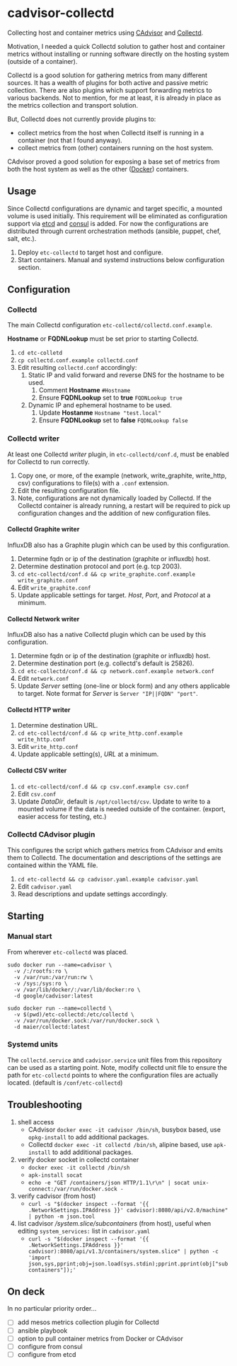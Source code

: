 # cadvisor-collectd

Collecting host and container metrics using [CAdvisor](https://registry.hub.docker.com/u/google/cadvisor/) and [Collectd](https://github.com/collectd/collectd/).

Motivation, I needed a quick Collectd solution to gather host and container metrics without installing or running software directly on the hosting system (outside of a container).

Collectd is a good solution for gathering metrics from many different sources. It has a wealth of plugins for both active and passive metric collection. There are also plugins which support forwarding metrics to various backends. Not to mention, for me at least, it is already in place as the metrics collection and transport solution. 

But, Collectd does not currently provide plugins to:

* collect metrics from the host when Collectd itself is running in a container (not that I found anyway).
* collect metrics from (other) containers running on the host system. 

CAdvisor proved a good solution for exposing a base set of metrics from both the host system as well as the other ([Docker](https://github.com/docker/docker)) containers.

## Usage

Since Collectd configurations are dynamic and target specific, a mounted volume is used initially. This requirement will be eliminated as configuration support via [etcd](https://coreos.com/using-coreos/etcd/) and [consul](https://www.consul.io/) is added. For now the configurations are distributed through current orchestration methods (ansible, puppet, chef, salt, etc.).

1. Deploy `etc-collectd` to target host and configure.
1. Start containers. Manual and systemd instructions below configuration section.

## Configuration

### Collectd

The main Collectd configuration `etc-collectd/collectd.conf.example`. 

**Hostname** or **FQDNLookup** must be set prior to starting Collectd. 

1. `cd etc-colletd`
1. `cp collectd.conf.example collectd.conf`
1. Edit resulting `collectd.conf` accordingly:
   1. Static IP and valid forward and reverse DNS for the hostname to be used.
      1. Comment **Hostname** `#Hostname`
      1. Ensure **FQDNLookup** set to **true** `FQDNLookup true`
   1. Dynamic IP and ephemeral hostname to be used.
	   1. Update **Hostanme** `Hostname "test.local"`
	   1. Ensure **FQDNLookup** set to **false** `FQDNLookup false`

### Collectd writer

At least one Collectd *writer* plugin, in `etc-collectd/conf.d`, must be enabled for Collectd to run correctly.

1. Copy one, or more, of the example (network, write_graphite, write_http, csv) configurations to file(s) with a `.conf` extension.
1. Edit the resulting configuration file.
1. Note, configurations are not dynamically loaded by Collectd. If the Collectd container is already running, a restart will be required to pick up configuration changes and the addition of new configuration files.

#### Collectd Graphite writer

InfluxDB also has a Graphite plugin which can be used by this configuration.

1. Determine fqdn or ip of the destination (graphite or influxdb) host.
1. Determine destination protocol and port (e.g. tcp 2003).
1. `cd etc-collectd/conf.d && cp write_graphite.conf.example write_graphite.conf`
1. Edit `write_graphite.conf`
1. Update applicable settings for target. *Host*, *Port*, and *Protocol* at a minimum.

#### Collectd Network writer

InfluxDB also has a native Collectd plugin which can be used by this configuration.

1. Determine fqdn or ip of the destination (graphite or influxdb) host.
1. Determine destination port (e.g. collectd's default is 25826).
1. `cd etc-collectd/conf.d && cp network.conf.example network.conf`
1. Edit `network.conf`
1. Update *Server* setting (one-line or block form) and any others applicable to target. Note format for *Server* is `Server "IP||FQDN" "port"`.

#### Collectd HTTP writer

1. Determine destination URL.
1. `cd etc-collectd/conf.d && cp write_http.conf.example write_http.conf`
1. Edit `write_http.conf`
1. Update applicable setting(s), *URL* at a minimum.

#### Collectd CSV writer

1. `cd etc-collectd/conf.d && cp csv.conf.example csv.conf`
1. Edit `csv.conf`
1. Update *DataDir*, default is `/opt/collectd/csv`. Update to write to a mounted volume if the data is needed outside of the container. (export, easier access for testing, etc.)

### Collectd CAdvisor plugin

This configures the script which gathers metrics from CAdvisor and emits them to Collectd. The documentation and descriptions of the settings are contained within the YAML file.

1. `cd etc-collectd && cp cadvisor.yaml.example cadvisor.yaml`
2. Edit `cadvisor.yaml`
3. Read descriptions and update settings accordingly.

## Starting

### Manual start

From wherever `etc-collectd` was placed.

```
sudo docker run --name=cadvisor \
  -v /:/rootfs:ro \
  -v /var/run:/var/run:rw \
  -v /sys:/sys:ro \
  -v /var/lib/docker/:/var/lib/docker:ro \
  -d google/cadvisor:latest
  
sudo docker run --name=collectd \
  -v $(pwd)/etc-collectd:/etc/collectd \
  -v /var/run/docker.sock:/var/run/docker.sock \
  -d maier/collectd:latest
```

### Systemd units

The `collectd.service` and `cadvisor.service` unit files from this repository can be used as a starting point. Note, modify collectd unit file to ensure the path for `etc-collectd` points to where the configuration files are actually located. (default is `/conf/etc-collectd`)


## Troubleshooting

1. shell access
   * CAdvisor `docker exec -it cadvisor /bin/sh`, busybox based, use `opkg-install` to add additional packages.
   * Collectd `docker exec -it collectd /bin/sh`, alipine based, use `apk-install` to add additional packages.
1. verify docker socket in collectd container
   * `docker exec -it collectd /bin/sh`
   * `apk-install socat`
   * `echo -e "GET /containers/json HTTP/1.1\r\n" | socat unix-connect:/var/run/docker.sock -`
1. verify cadvisor (from host)
   * `curl -s "$(docker inspect --format '{{ .NetworkSettings.IPAddress }}' cadvisor):8080/api/v2.0/machine" | python -m json.tool`
1. list cadvisor */system.slice/subcontainers* (from host), useful when editing `system_services:` list in `cadvisor.yaml`
   * `curl -s "$(docker inspect --format '{{ .NetworkSettings.IPAddress }}' cadvisor):8080/api/v1.3/containers/system.slice" | python -c 'import json,sys,pprint;obj=json.load(sys.stdin);pprint.pprint(obj["subcontainers"]);'`


## On deck

In no particular priority order...

- [ ] add mesos metrics collection plugin for Collectd
- [ ] ansible playbook
- [ ] option to pull container metrics from Docker or CAdvisor
- [ ] configure from consul
- [ ] configure from etcd
